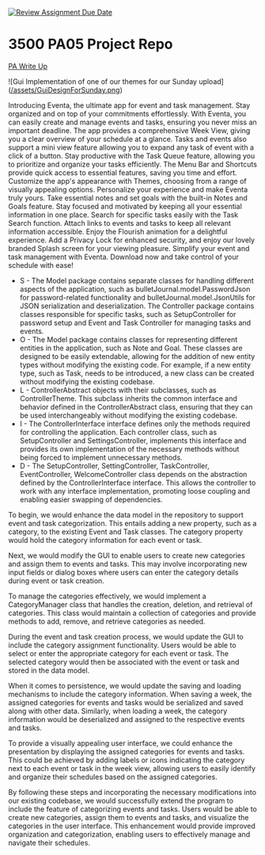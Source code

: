 [![Review Assignment Due Date](https://classroom.github.com/assets/deadline-readme-button-24ddc0f5d75046c5622901739e7c5dd533143b0c8e959d652212380cedb1ea36.svg)](https://classroom.github.com/a/x6ckGcN8)
# 3500 PA05 Project Repo

[PA Write Up](https://markefontenot.notion.site/PA-05-8263d28a81a7473d8372c6579abd6481)

![Gui Implementation of one of our themes for our Sunday upload] 
([/assets/GuiDesignForSunday.png](https://github.com/CS-3500-OOD/pa05-fotenotfanclub/blob/71992457bce1227765512ed649aa3741fa6b7603/src/main/resources/GuiDesignForSunday.png))

Introducing Eventa, the ultimate app for event and task management. Stay organized and on top of your commitments effortlessly.
With Eventa, you can easily create and manage events and tasks, ensuring you never miss an important deadline. The app provides a comprehensive Week View, giving you a clear overview of your schedule at a glance.
Tasks and events also support a mini view feature allowing you to expand any task of event with a click of a button. Stay productive with the Task Queue feature, 
allowing you to prioritize and organize your tasks efficiently. The Menu Bar and Shortcuts provide quick access to essential features, saving you time and effort.
Customize the app's appearance with Themes, choosing from a range of visually appealing options. Personalize your experience and make Eventa truly yours.
Take essential notes and set goals with the built-in Notes and Goals feature. Stay focused and motivated by keeping all your essential information in one place.
Search for specific tasks easily with the Task Search function. Attach links to events and tasks to keep all relevant information accessible.
Enjoy the Flourish animation for a delightful experience. Add a Privacy Lock for enhanced security, and enjoy our lovely branded Splash screen for your viewing pleasure.
Simplify your event and task management with Eventa. Download now and take control of your schedule with ease!


- S - The Model package contains separate classes for handling different aspects of the application, such as bulletJournal.model.PasswordJson for password-related functionality and bulletJournal.model.JsonUtils for JSON serialization and deserialization.
The Controller package contains classes responsible for specific tasks, such as SetupController for password setup and Event and Task Controller for managing tasks and events. 
- O - The Model package contains classes for representing different entities in the application, such as Note and Goal. These classes are designed to be easily extendable, allowing for the addition of new entity types without modifying the existing code. For example, if a new entity type, such as Task, needs to be introduced, a new class can be created without modifying the existing codebase.
- L - ControllerAbstract objects with their subclasses, such as ControllerTheme. This subclass inherits the common interface and behavior defined in the ControllerAbstract class, ensuring that they can be used interchangeably without modifying the existing codebase.
- I - The ControllerInterface interface defines only the methods required for controlling the application. Each controller class, such as SetupController and SettingsController, implements this interface and provides its own implementation of the necessary methods without being forced to implement unnecessary methods.
- D - The SetupController, SettingController, TaskController, EventController, WelcomeController class depends on the abstraction defined by the ControllerInterface interface. This allows the controller to work with any interface implementation, promoting loose coupling and enabling easier swapping of dependencies.

To begin, we would enhance the data model in the repository to support event and task categorization. This entails adding a new property, such as a category, to the existing Event and Task classes. The category property would hold the category information for each event or task.

Next, we would modify the GUI to enable users to create new categories and assign them to events and tasks. This may involve incorporating new input fields or dialog boxes where users can enter the category details during event or task creation.

To manage the categories effectively, we would implement a CategoryManager class that handles the creation, deletion, and retrieval of categories. This class would maintain a collection of categories and provide methods to add, remove, and retrieve categories as needed.

During the event and task creation process, we would update the GUI to include the category assignment functionality. Users would be able to select or enter the appropriate category for each event or task. The selected category would then be associated with the event or task and stored in the data model.

When it comes to persistence, we would update the saving and loading mechanisms to include the category information. When saving a week, the assigned categories for events and tasks would be serialized and saved along with other data. Similarly, when loading a week, the category information would be deserialized and assigned to the respective events and tasks.

To provide a visually appealing user interface, we could enhance the presentation by displaying the assigned categories for events and tasks. This could be achieved by adding labels or icons indicating the category next to each event or task in the week view, allowing users to easily identify and organize their schedules based on the assigned categories.

By following these steps and incorporating the necessary modifications into our existing codebase, we would successfully extend the program to include the feature of categorizing events and tasks. Users would be able to create new categories, assign them to events and tasks, and visualize the categories in the user interface. This enhancement would provide improved organization and categorization, enabling users to effectively manage and navigate their schedules.

